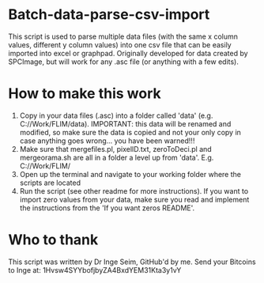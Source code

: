 Batch-data-parse-csv-import
===========================

This script is used to parse multiple data files (with the same x column values, different y column values) into one csv file that can be easily imported into excel or graphpad. Originally developed for data created by SPCImage, but will work for any .asc file (or anything with a few edits).

How to make this work
=====================

1. Copy in your data files (.asc) into a folder called 'data' (e.g. C://Work/FLIM/data). IMPORTANT: this data will be renamed and modified, so make sure the data is copied and not your only copy in case anything goes wrong... you have been warned!!!
2. Make sure that mergefiles.pl, pixelID.txt, zeroToDeci.pl and mergeorama.sh are all in a folder a level up from 'data'. E.g. C://Work/FLIM/
3. Open up the terminal and navigate to your working folder where the scripts are located
4. Run the script (see other readme for more instructions). If you want to import zero values from your data, make sure you read and implement the instructions from the 'If you want zeros README'.

Who to thank
============

This script was written by Dr Inge Seim, GitHub'd by me. Send your Bitcoins to Inge at: 1Hvsw4SYYbofjbyZA4BxdYEM31Kta3y1vY
